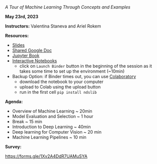 *A Tour of Machine Learning Through Concepts and Examples*

**May 23rd, 2023**

**Instructors:** Valentina Staneva and Ariel Rokem

**Resources:**
* [Slides](https://docs.google.com/presentation/d/1b4pvtfHXd6AQQsUHZB14PRb4ooDwBbukYZ88kK8L62A/edit?usp=sharing)
* [Shared Google Doc](https://docs.google.com/document/d/10rm8SKDhO0dpH8m05eOcmdgmomOsWwoYv1BBpz7p0F4/edit?usp=sharing)
* [Jupyter Book](https://neuroimaging-data-science.org/content/007-ml/001-core-concepts.html)
* [Interactive Notebooks](https://github.com/arokem/binder-nds)
  * click on `Launch Binder` button in the beginning of the session as it takes some time to set up the environment (~10min)
* Backup Option: if Binder times out, you can use [Colaboratory](https://colab.research.google.com/)
  * download the notebook to your computer
  * upload to Colab using the upload button
  * run in the first cell `pip install ndslib`

**Agenda:**

* Overview of Machine Learning ~ 20min
* Model Evaluation and Selection ~ 1 hour
* Break ~ 15 min
* Introduction to Deep Learning ~ 40min
* Deep learning for Computer Vision ~ 20 min
* Machine Learning Pipelines ~ 10 min

**Survey:**

https://forms.gle/1Xv2A4DdR7UAMuSYA
